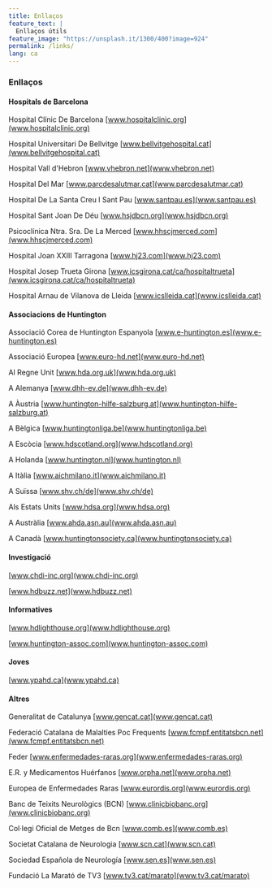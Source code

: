 ```yaml
---
title: Enllaços
feature_text: |
  Enllaços útils
feature_image: "https://unsplash.it/1300/400?image=924"
permalink: /links/
lang: ca
---
```

### Enllaços
#### Hospitals de Barcelona

Hospital Clínic De Barcelona [www.hospitalclinic.org](www.hospitalclinic.org)

Hospital Universitari De Bellvitge [www.bellvitgehospital.cat](www.bellvitgehospital.cat)

Hospital Vall d'Hebron [www.vhebron.net](www.vhebron.net)

Hospital Del Mar [www.parcdesalutmar.cat](www.parcdesalutmar.cat)

Hospital De La Santa Creu I Sant Pau [www.santpau.es](www.santpau.es)

Hospital Sant Joan De Déu [www.hsjdbcn.org](www.hsjdbcn.org)

Psicoclínica Ntra. Sra. De La Merced [www.hhscjmerced.com](www.hhscjmerced.com)

Hospital Joan XXIII Tarragona [www.hj23.com](www.hj23.com)

Hospital Josep Trueta Girona [www.icsgirona.cat/ca/hospitaltrueta](www.icsgirona.cat/ca/hospitaltrueta)

Hospital Arnau de Vilanova de Lleida [www.icslleida.cat](www.icslleida.cat)

#### Associacions de Huntington

Associació Corea de Huntington Espanyola [www.e-huntington.es](www.e-huntington.es)

Associació Europea [www.euro-hd.net](www.euro-hd.net)

Al Regne Unit [www.hda.org.uk](www.hda.org.uk)

A Alemanya [www.dhh-ev.de](www.dhh-ev.de)

A Àustria [www.huntington-hilfe-salzburg.at](www.huntington-hilfe-salzburg.at)

A Bèlgica [www.huntingtonliga.be](www.huntingtonliga.be)

A Escòcia [www.hdscotland.org](www.hdscotland.org)

A Holanda [www.huntington.nl](www.huntington.nl)

A Itàlia [www.aichmilano.it](www.aichmilano.it)

A Suïssa [www.shv.ch/de](www.shv.ch/de)

Als Estats Units [www.hdsa.org](www.hdsa.org)

A Austràlia [www.ahda.asn.au](www.ahda.asn.au)

A Canadà [www.huntingtonsociety.ca](www.huntingtonsociety.ca)

#### Investigació

[www.chdi-inc.org](www.chdi-inc.org)

[www.hdbuzz.net](www.hdbuzz.net)

#### Informatives

[www.hdlighthouse.org](www.hdlighthouse.org)

[www.huntington-assoc.com](www.huntington-assoc.com)

#### Joves

[www.ypahd.ca](www.ypahd.ca)

#### Altres

Generalitat de Catalunya [www.gencat.cat](www.gencat.cat)

Federació Catalana de Malalties Poc Frequents [www.fcmpf.entitatsbcn.net](www.fcmpf.entitatsbcn.net)

Feder [www.enfermedades-raras.org](www.enfermedades-raras.org)

E.R. y Medicamentos Huérfanos [www.orpha.net](www.orpha.net)

Europea de Enfermedades Raras [www.eurordis.org](www.eurordis.org)

Banc de Teixits Neurològics (BCN) [www.clinicbiobanc.org](www.clinicbiobanc.org)

Col·legi Oficial de Metges de Bcn [www.comb.es](www.comb.es)

Societat Catalana de Neurologia [www.scn.cat](www.scn.cat)

Sociedad Española de Neurología [www.sen.es](www.sen.es)

Fundació La Marató de TV3 [www.tv3.cat/marato](www.tv3.cat/marato)
